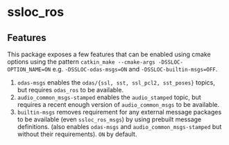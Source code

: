 # ssloc_ros

## Features
This package exposes a few features that can be enabled using cmake options using the pattern `catkin_make --cmake-args -DSSLOC-OPTION_NAME=ON` e.g. `-DSSLOC-odas-msgs=ON` and `-DSSLOC-builtin-msgs=OFF`.

1. `odas-msgs` enables the `odas/{ssl, sst, ssl_pcl2, sst_poses}` topics, but requires `odas_ros` to be available.
2. `audio_common_msgs-stamped` enables the `audio_stamped` topic, but requires a recent enough version of `audio_common_msgs` to be available.
3. `builtin-msgs` removes requirement for any external message packages to be available (even `ssloc_ros_msgs`) by using prebuilt message definitions. (also enables `odas-msgs` and `audio_common_msgs-stamped` but without their requirements). `ON` by default.
